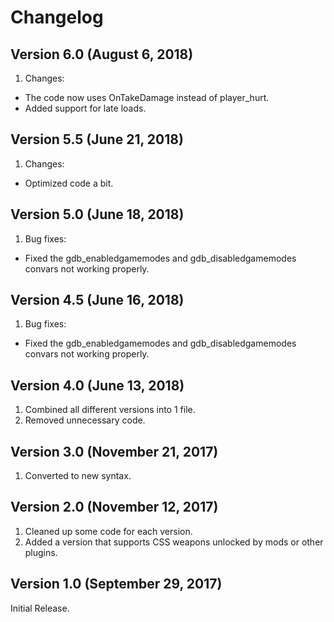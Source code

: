 # Changelog

## Version 6.0 (August 6, 2018)

1. Changes:

- The code now uses OnTakeDamage instead of player_hurt.
- Added support for late loads.

## Version 5.5 (June 21, 2018)

1. Changes:

- Optimized code a bit.

## Version 5.0 (June 18, 2018)

1. Bug fixes:

- Fixed the gdb_enabledgamemodes and gdb_disabledgamemodes convars not working properly.

## Version 4.5 (June 16, 2018)

1. Bug fixes:

- Fixed the gdb_enabledgamemodes and gdb_disabledgamemodes convars not working properly.

## Version 4.0 (June 13, 2018)

1. Combined all different versions into 1 file.
2. Removed unnecessary code.

## Version 3.0 (November 21, 2017)

1. Converted to new syntax.

## Version 2.0 (November 12, 2017)

1. Cleaned up some code for each version.
2. Added a version that supports CSS weapons unlocked by mods or other plugins.

## Version 1.0 (September 29, 2017)

Initial Release.
